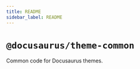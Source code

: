 ```yaml
---
title: README
sidebar_label: README
---
```

# `@docusaurus/theme-common`

Common code for Docusaurus themes.

